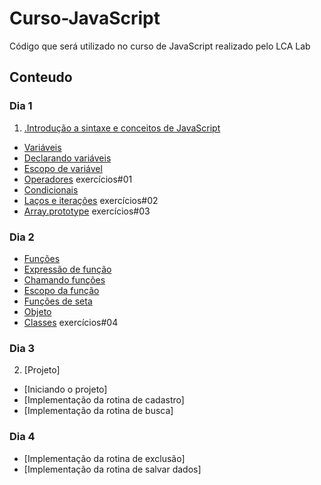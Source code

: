 # Curso-JavaScript
Código que será utilizado no curso de JavaScript realizado pelo LCA Lab
## Conteudo
### Dia 1
1. [.Introdução a sintaxe e conceitos de JavaScript](https://developer.mozilla.org/pt-BR/docs/Aprender/Getting_started_with_the_web/JavaScript_basico)
  * [Variáveis](https://developer.mozilla.org/pt-BR/docs/Aprender/Getting_started_with_the_web/JavaScript_basico#Vari%C3%A1veis)
  * [Declarando variáveis](https://developer.mozilla.org/pt-BR/docs/Web/JavaScript/Guide/Values,_variables,_and_literals#Declarations)
  * [Escopo de variável](https://developer.mozilla.org/pt-BR/docs/Web/JavaScript/Guide/Values,_variables,_and_literals#Variable_scope)
  * [Operadores](https://developer.mozilla.org/pt-BR/docs/Aprender/Getting_started_with_the_web/JavaScript_basico#Operadores) exercícios#01
  * [Condicionais](https://developer.mozilla.org/pt-BR/docs/Aprender/Getting_started_with_the_web/JavaScript_basico#Condicionais)
  * [Laços e iterações](https://developer.mozilla.org/pt-BR/docs/Web/JavaScript/Guide/Lacos_e_iteracoes#for_statement) exercícios#02
  * [Array.prototype](https://developer.mozilla.org/pt-BR/docs/Web/JavaScript/Reference/Global_Objects/Array/prototype#Methods)
  exercícios#03
 ### Dia 2
  * [Funções](https://developer.mozilla.org/pt-BR/docs/Web/JavaScript/Guide/Fun%C3%A7%C3%B5es#Defining_functions)
  * [Expressão de função](https://developer.mozilla.org/pt-BR/docs/Web/JavaScript/Guide/Fun%C3%A7%C3%B5es#Express%C3%A3o_de_fun%C3%A7%C3%A3o)
  * [Chamando funções](https://developer.mozilla.org/pt-BR/docs/Web/JavaScript/Guide/Fun%C3%A7%C3%B5es#Calling_functions)
  * [Escopo da função](https://developer.mozilla.org/pt-BR/docs/Web/JavaScript/Guide/Fun%C3%A7%C3%B5es#Function_scope)
  * [Funções de seta](https://developer.mozilla.org/pt-BR/docs/Web/JavaScript/Guide/Fun%C3%A7%C3%B5es#Arrow_functions)
  * [Objeto](https://developer.mozilla.org/pt-BR/docs/Web/JavaScript/Guide/Trabalhando_com_Objetos#Objetos_e_propriedades)
  * [Classes](https://developer.mozilla.org/pt-BR/docs/Web/JavaScript/Reference/Classes#Definindo_classes)
  exercícios#04
  ### Dia 3
2. [Projeto]
  * [Iniciando o projeto]
  * [Implementação da rotina de cadastro]
  * [Implementação da rotina de busca]
  ### Dia 4
  * [Implementação da rotina de exclusão]
  * [Implementação da rotina de salvar dados]
